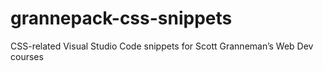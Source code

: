 # grannepack-css-snippets
CSS-related Visual Studio Code snippets for Scott Granneman’s Web Dev courses
